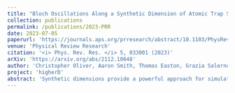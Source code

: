 ```yaml
---
title: "Bloch Oscillations Along a Synthetic Dimension of Atomic Trap States"
collection: publications
permalink: /publications/2023-PRR
date: 2023-07-05
paperurl: 'https://journals.aps.org/prresearch/abstract/10.1103/PhysRevResearch.5.033001'
venue: 'Physical Review Research'
citation: '<i> Phys. Rev. Res. </i> 5, 033001 (2023)'
arXiv: 'https://arxiv.org/abs/2112.10648'
author: 'Christopher Oliver, Aaron Smith, Thomas Easton, Grazia Salerno, Vera Guarrera, Nathan Goldman, Giovanni Barontini, Hannah M. Price'
project: 'higherD'
abstract: 'Synthetic dimensions provide a powerful approach for simulating condensed matter physics in cold atoms and photonics, whereby a set of discrete degrees of freedom are coupled together and re-interpreted as lattice sites along an artificial spatial dimension. However, atomic experimental realisations have been limited so far by the number of artificial lattice sites that can be feasibly coupled along the synthetic dimension. Here, we experimentally realise for the first time a very long and controllable synthetic dimension of atomic harmonic trap states. To create this, we couple trap states by dynamically modulating the trapping potential of the atomic cloud with patterned light. By controlling the detuning between the frequency of the driving potential and the trapping frequency, we implement a controllable force in the synthetic dimension. This induces Bloch oscillations in which atoms move periodically up and down tens of atomic trap states. We experimentally observe the key characteristics of this behaviour in the real space dynamics of the cloud, and verify our observations with numerical simulations and semiclassical theory. This experiment provides an intuitive approach for the manipulation and control of highly-excited trap states, and sets the stage for the future exploration of topological physics in higher dimensions.'
---
```

